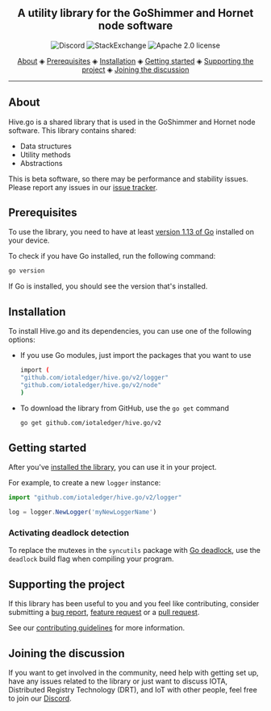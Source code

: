 <h2 align="center">A utility library for the GoShimmer and Hornet node software</h2>

<p align="center">
  <a href="https://discord.iota.org/" style="text-decoration:none;"><img src="https://img.shields.io/badge/Discord-9cf.svg?logo=discord" alt="Discord"></a>
    <a href="https://iota.stackexchange.com/" style="text-decoration:none;"><img src="https://img.shields.io/badge/StackExchange-9cf.svg?logo=stackexchange" alt="StackExchange"></a>
    <a href="https://github.com/iotaledger/hive.go/v2/blob/master/LICENSE" style="text-decoration:none;"><img src="https://img.shields.io/github/license/iotaledger/hive.go.svg" alt="Apache 2.0 license"></a>
</p>

<p align="center">
  <a href="#about">About</a> ◈
  <a href="#prerequisites">Prerequisites</a> ◈
  <a href="#installation">Installation</a> ◈
  <a href="#getting-started">Getting started</a> ◈
  <a href="#supporting-the-project">Supporting the project</a> ◈
  <a href="#joining-the-discussion">Joining the discussion</a>
</p>

---

## About

Hive.go is a shared library that is used in the GoShimmer and Hornet node software. This library contains shared:
* Data structures
* Utility methods
* Abstractions

This is beta software, so there may be performance and stability issues.
Please report any issues in our [issue tracker](https://github.com/iotaledger/hive.go/v2/issues/new).

## Prerequisites

To use the library, you need to have at least [version 1.13 of Go](https://golang.org/doc/install) installed on your device.

To check if you have Go installed, run the following command:

```bash
go version
```

If Go is installed, you should see the version that's installed.

## Installation

To install Hive.go and its dependencies, you can use one of the following options:

* If you use Go modules, just import the packages that you want to use

    ```bash
    import (
    "github.com/iotaledger/hive.go/v2/logger"
    "github.com/iotaledger/hive.go/v2/node"
    )
    ```

* To download the library from GitHub, use the `go get` command

    ```bash
    go get github.com/iotaledger/hive.go/v2
    ```

## Getting started

After you've [installed the library](#installation), you can use it in your project.

For example, to create a new `logger` instance:

```js
import "github.com/iotaledger/hive.go/v2/logger"

log = logger.NewLogger('myNewLoggerName')
```

### Activating deadlock detection

To replace the mutexes in the `syncutils` package with [Go deadlock](https://github.com/sasha-s/go-deadlock), use the `deadlock` build flag when compiling your program.

## Supporting the project

If this library has been useful to you and you feel like contributing, consider submitting a [bug report](https://github.com/iotaledger/hive.go/v2/issues/new), [feature request](https://github.com/iotaledger/hive.go/v2/issues/new) or a [pull request](https://github.com/iotaledger/hive.go/v2/pulls/).

See our [contributing guidelines](.github/CONTRIBUTING.md) for more information.

## Joining the discussion

If you want to get involved in the community, need help with getting set up, have any issues related to the library or just want to discuss IOTA, Distributed Registry Technology (DRT), and IoT with other people, feel free to join our [Discord](https://discord.iota.org/).
